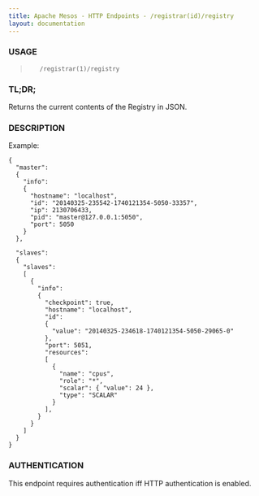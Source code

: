 ```yaml
---
title: Apache Mesos - HTTP Endpoints - /registrar(id)/registry
layout: documentation
---
```

<!--- This is an automatically generated file. DO NOT EDIT! --->

### USAGE ###
>        /registrar(1)/registry

### TL;DR; ###
Returns the current contents of the Registry in JSON.

### DESCRIPTION ###
Example:

```
{
  "master":
  {
    "info":
    {
      "hostname": "localhost",
      "id": "20140325-235542-1740121354-5050-33357",
      "ip": 2130706433,
      "pid": "master@127.0.0.1:5050",
      "port": 5050
    }
  },

  "slaves":
  {
    "slaves":
    [
      {
        "info":
        {
          "checkpoint": true,
          "hostname": "localhost",
          "id":
          {
            "value": "20140325-234618-1740121354-5050-29065-0"
          },
          "port": 5051,
          "resources":
          [
            {
              "name": "cpus",
              "role": "*",
              "scalar": { "value": 24 },
              "type": "SCALAR"
            }
          ],
        }
      }
    ]
  }
}
```


### AUTHENTICATION ###
This endpoint requires authentication iff HTTP authentication is
enabled.
